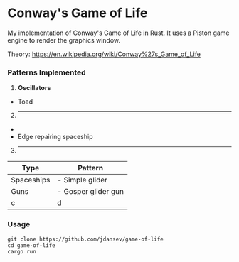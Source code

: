 # Conway's Game of Life

My implementation of Conway's Game of Life in Rust. It uses a Piston game engine to render the graphics window.

Theory: https://en.wikipedia.org/wiki/Conway%27s_Game_of_Life

### Patterns Implemented
1. __Oscillators__
  - Toad
2. ____
  - 
  - Edge repairing spaceship
3. ____
  
  
  
Type | Pattern
---- | -------
Spaceships | - Simple glider
Guns | - Gosper glider gun
c | d

### Usage
```
git clone https://github.com/jdansev/game-of-life
cd game-of-life
cargo run
```
